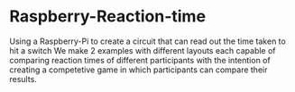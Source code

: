 # Raspberry-Reaction-time
Using a Raspberry-Pi to create a circuit that can read out the time taken to hit a switch
We make 2 examples with different layouts each capable of comparing reaction times of different participants
with the  intention of creating a competetive game in which participants can compare their results.
